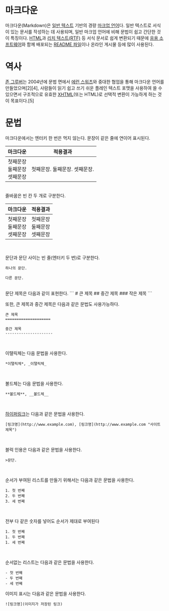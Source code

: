 # 마크다운
마크다운(Markdown)은 [일반 텍스트](https://ko.wikipedia.org/wiki/%ED%94%8C%EB%A0%88%EC%9D%B8_%ED%85%8D%EC%8A%A4%ED%8A%B8) 기반의 경량 [마크업 언어](https://ko.wikipedia.org/wiki/%EB%A7%88%ED%81%AC%EC%97%85_%EC%96%B8%EC%96%B4)다. 일반 텍스트로 서식이 있는 문서를 작성하는 데 사용되며, 일반 마크업 언어에 비해 문법이 쉽고 간단한 것이 특징이다. [HTML](https://ko.wikipedia.org/wiki/HTML)과 [리치 텍스트(RTF)](https://ko.wikipedia.org/wiki/%EC%84%9C%EC%8B%9D_%EC%9E%88%EB%8A%94_%ED%85%8D%EC%8A%A4%ED%8A%B8) 등 서식 문서로 쉽게 변환되기 때문에 [응용 소프트웨어](https://ko.wikipedia.org/wiki/%EC%9D%91%EC%9A%A9_%EC%86%8C%ED%94%84%ED%8A%B8%EC%9B%A8%EC%96%B4)와 함께 배포되는 [README 파일](https://ko.wikipedia.org/wiki/%EB%A6%AC%EB%93%9C%EB%AF%B8)이나 온라인 게시물 등에 많이 사용된다.

# 역사
[존 그루버](https://ko.wikipedia.org/w/index.php?title=%EC%A1%B4_%EA%B7%B8%EB%A3%A8%EB%B2%84&action=edit&redlink=1)는 2004년에 문법 면에서 [에런 스워츠](https://ko.wikipedia.org/wiki/%EC%97%90%EB%9F%B0_%EC%8A%A4%EC%9B%8C%EC%B8%A0)와 중대한 협업을 통해 마크다운 언어를 만들었으며[2][4], 사람들이 읽기 쉽고 쓰기 쉬운 플레인 텍스트 포맷을 사용하여 쓸 수 있으면서 구조적으로 유효한 [XHTML](https://ko.wikipedia.org/wiki/XHTML)(또는 HTML)로 선택적 변환이 가능하게 하는 것이 목표이다.[5]

# 문법
마크다운에서는 엔터키 한 번은 먹지 않는다. 문장이 같은 줄에 연이어 표시된다.

|마크다운|적용결과|
|---|---|
|첫째문장<br>둘째문장<br>셋째문장|첫째문장. 둘째문장. 셋째문장.|
<br>
줄바꿈은 빈 칸 두 개로 구분한다.

|마크다운|적용결과|
|---|---|
|첫째문장<br>둘째문장<br>셋째문장|첫째문장<br>둘째문장<br>셋째문장|
<br>

문단과 문단 사이는 빈 줄(엔터키 두 번)로 구분한다.
```
하나의 문단.

다른 문단.
```

<br>
문단 제목은 다음과 같이 표현한다.
```
# 큰 제목
## 중간 제목
### 작은 제목
```
<br>

또한, 큰 제목과 중간 제목은 다음과 같은 문법도 사용가능하다.
```
큰 제목
====================

중간 제목
---------------------
```
<br>

이탤릭체는 다음 문법을 사용한다.
```
*이탤릭체*, _이탤릭체_
```
<br>

볼드체는 다음 문법을 사용한다.
```
**볼드체**, __볼드체__
```
<br>

[하이퍼링크](https://ko.wikipedia.org/wiki/%ED%95%98%EC%9D%B4%ED%8D%BC%EB%A7%81%ED%81%AC)는 다음과 같은 문법을 사용한다.
```
[링크명](http://www.example.com), [링크명](http://www.example.com "사이트 제목")
```
<br>

블럭 인용은 다음과 같은 문법을 사용한다.
```
>문단.
```
<br>

순서가 부여된 리스트를 만들기 위해서는 다음과 같은 문법을 사용한다.
```
1. 첫 번째
2. 두 번째
3. 세 번째
```
<br>

전부 다 같은 숫자를 넣어도 순서가 제대로 부여된다
```
1. 첫 번째
1. 두 번째
1. 세 번째
```
<br>

순서없는 리스트는 다음과 같은 문법을 사용한다.
```
- 첫 번째
- 두 번째
- 세 번째
```

이미지 표시는 다음과 같은 문법을 사용한다.
```
![링크명](이미지가 저장된 링크)
```

